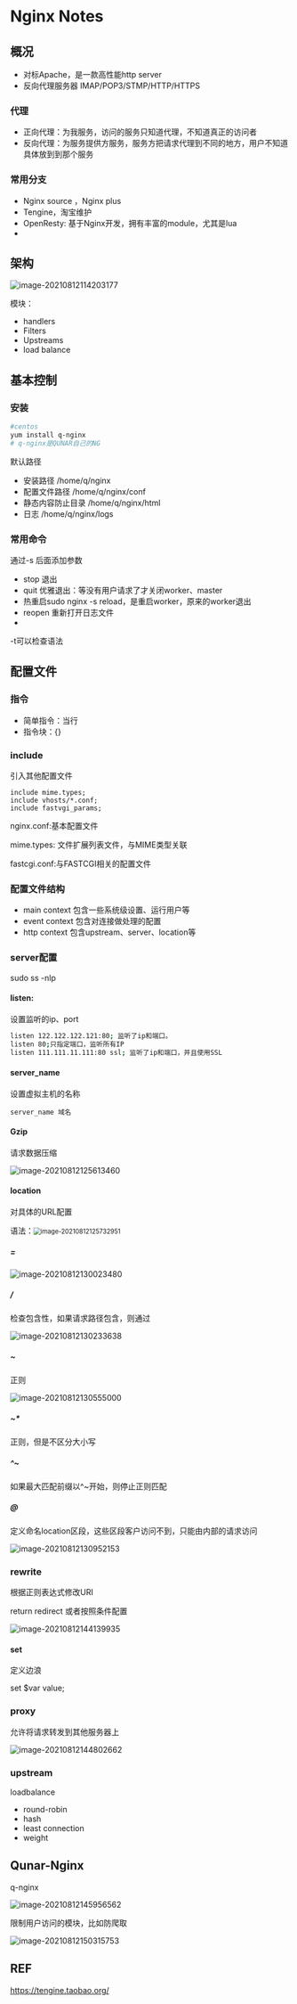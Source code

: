 # Nginx Notes

## 概况

- 对标Apache，是一款高性能http server
- 反向代理服务器 IMAP/POP3/STMP/HTTP/HTTPS

### 代理

- 正向代理：为我服务，访问的服务只知道代理，不知道真正的访问者
- 反向代理：为服务提供方服务，服务方把请求代理到不同的地方，用户不知道具体放到到那个服务

### 常用分支

- Nginx source ，Nginx plus
- Tengine，淘宝维护
- OpenResty: 基于Nginx开发，拥有丰富的module，尤其是lua
- 



## 架构

![image-20210812114203177](_images/NginxNotes.assets/image-20210812114203177.png)



模块：

- handlers
- Filters
- Upstreams
- load balance





## 基本控制

### 安装

```bash
#centos
yum install q-nginx
# q-nginx是QUNAR自己的NG
```

默认路径

- 安装路径 /home/q/nginx
- 配置文件路径 /home/q/nginx/conf
- 静态内容防止目录 /home/q/nginx/html
- 日志 /home/q/nginx/logs

### 常用命令

通过-s 后面添加参数

- stop 退出
- quit 优雅退出：等没有用户请求了才关闭worker、master
- 热重启sudo nginx -s reload，是重启worker，原来的worker退出
- reopen 重新打开日志文件
- 



-t可以检查语法



## 配置文件

### 指令

- 简单指令：当行
- 指令块：{}



### include

引入其他配置文件

```text
include mime.types;
include vhosts/*.conf;
include fastvgi_params;
```

nginx.conf:基本配置文件

mime.types: 文件扩展列表文件，与MIME类型关联

fastcgi.conf:与FASTCGI相关的配置文件



### 配置文件结构

- main context 包含一些系统级设置、运行用户等
- event context 包含对连接做处理的配置
- http context 包含upstream、server、location等



### server配置

sudo ss -nlp 



#### listen:

设置监听的ip、port

```bash
listen 122.122.122.121:80; 监听了ip和端口。
listen 80;只指定端口，监听所有IP
listen 111.111.11.111:80 ssl; 监听了ip和端口，并且使用SSL
```



#### server_name

设置虚拟主机的名称

```
server_name 域名
```



#### Gzip

请求数据压缩

![image-20210812125613460](_images/NginxNotes.assets/image-20210812125613460.png)



#### location

对具体的URL配置

语法：<img src="NginxNotes.assets/image-20210812125732951.png" alt="image-20210812125732951" style="zoom:80%;" />

##### =

![image-20210812130023480](_images/NginxNotes.assets/image-20210812130023480.png)

##### /

检查包含性，如果请求路径包含，则通过

![image-20210812130233638](_images/NginxNotes.assets/image-20210812130233638.png)



##### ~

正则

![image-20210812130555000](_images/NginxNotes.assets/image-20210812130555000.png)



##### ~*

正则，但是不区分大小写

##### ^~

如果最大匹配前缀以^~开始，则停止正则匹配

##### @

定义命名location区段，这些区段客户访问不到，只能由内部的请求访问

![image-20210812130952153](_images/NginxNotes.assets/image-20210812130952153.png)

### rewrite

根据正则表达式修改URI

return redirect 或者按照条件配置

![image-20210812144139935](_images/NginxNotes.assets/image-20210812144139935.png)



#### set

定义边浪

set \$var value;



### proxy

允许将请求转发到其他服务器上

![image-20210812144802662](_images/NginxNotes.assets/image-20210812144802662.png)

### upstream



loadbalance

- round-robin
- hash
- least connection
- weight



## Qunar-Nginx

q-nginx

![image-20210812145956562](_images/NginxNotes.assets/image-20210812145956562.png)



限制用户访问的模块，比如防爬取

![image-20210812150315753](_images/NginxNotes.assets/image-20210812150315753.png)





## REF

https://tengine.taobao.org/

